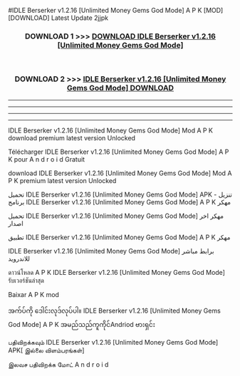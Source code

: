 #IDLE Berserker v1.2.16  [Unlimited Money Gems God Mode] A P K [MOD] [DOWNLOAD] Latest Update 2jjpk



<div align="center">

<h3>DOWNLOAD 1 >>> <a href="https://teeasianyam.web.app?sq=IDLE Berserker v1.2.16  [Unlimited Money Gems God Mode]">DOWNLOAD IDLE Berserker v1.2.16  [Unlimited Money Gems God Mode] </a></h3><br>

<h3>DOWNLOAD 2 >>> <a href="https://teeasianyam.web.app?sq=IDLE Berserker v1.2.16  [Unlimited Money Gems God Mode] ">IDLE Berserker v1.2.16  [Unlimited Money Gems God Mode]  DOWNLOAD </a></h3>

</div>


----------------------------------------------------------

----------------------------------------------------------

----------------------------------------------------------

----------------------------------------------------------


IDLE Berserker v1.2.16  [Unlimited Money Gems God Mode]  Mod A P K download premium latest version Unlocked

Télécharger IDLE Berserker v1.2.16  [Unlimited Money Gems God Mode]  A P K pour A n d r o i d Gratuit

download IDLE Berserker v1.2.16  [Unlimited Money Gems God Mode]  Mod A P K premium latest version Unlocked

تحميل IDLE Berserker v1.2.16  [Unlimited Money Gems God Mode]  APK - تنزيل برنامج IDLE Berserker v1.2.16  [Unlimited Money Gems God Mode]  A P K مهكر

تحميل IDLE Berserker v1.2.16  [Unlimited Money Gems God Mode]  مهكر اخر اصدار

تطبيق IDLE Berserker v1.2.16  [Unlimited Money Gems God Mode]  A P K مهكر

IDLE Berserker v1.2.16  [Unlimited Money Gems God Mode]  برابط مباشر للاندرويد

ดาวน์โหลด A P K IDLE Berserker v1.2.16  [Unlimited Money Gems God Mode]  รับเวอร์ชันล่าสุด

Baixar A P K mod

အက်ပ်ကို ဒေါင်းလုဒ်လုပ်ပါ။ IDLE Berserker v1.2.16  [Unlimited Money Gems God Mode]  A P K အမည်သည်ကူကိုင်Andriod ဗားရှင်း

பதிவிறக்கவும் IDLE Berserker v1.2.16  [Unlimited Money Gems God Mode]  APK[ இல்லை விளம்பரங்கள்] 
 
இலவச பதிவிறக்க மோட் A n d r o i d



